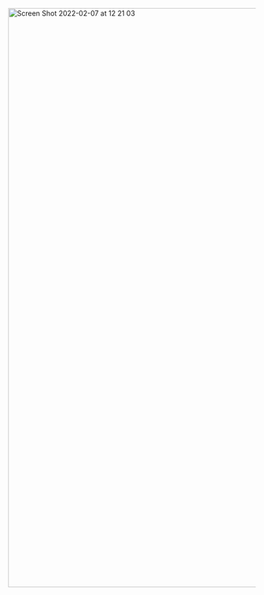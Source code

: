 <img width="1179" alt="Screen Shot 2022-02-07 at 12 21 03" src="https://user-images.githubusercontent.com/37787994/152857043-f63df281-e639-44bc-81a5-dccc34e45150.png">
